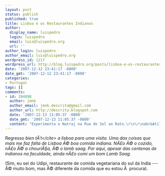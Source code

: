 ```yaml
---
layout: post
status: publish
published: true
title: Lisboa e os Restaurantes Indianos
author:
  display_name: luispedro
  login: luispedro
  email: luis@luispedro.org
  url: ''
author_login: luispedro
author_email: luis@luispedro.org
wordpress_id: 1217
wordpress_url: http://blog.luispedro.org/posts/lisboa-e-os-restaurantes-indianos
date: '2007-12-12 23:41:17 -0800'
date_gmt: '2007-12-12 23:41:17 -0800'
categories:
- Portugal
tags: []
comments:
- id: 204898
  author: jmnk
  author_email: jmnk.descrita@gmail.com
  author_url: http://descrita.blogspot.com
  date: '2007-12-13 11:05:37 -0800'
  date_gmt: '2007-12-13 11:05:37 -0800'
  content: "Experimenta o Natraj na Rua do Sol ao Rato.\r\n\r\nabr&Atilde;&sect;\r\njM"
---
```

<p>Regresso <cite>bien t&Atilde;&acute;t<&#47;cite> a lisboa para uma visita. Uma das coisas que mais me faz falta de Lisboa &Atilde;&copy; boa comida indiana. N&Atilde;&pound;o &Atilde;&copy; o cozido, n&Atilde;&pound;o &Atilde;&copy; a chouri&Atilde;&sect;a, &Atilde;&copy; o lamb saag. Por aqui, apesar das centenas de indianos na faculdade, ainda n&Atilde;&pound;o comi um bom Lamb Saag.</p>
<p>(Sim, eu sei do Udipi, restaurante de comida vegetariana do sul da India --- &Atilde;&copy; muito bom, mas &Atilde;&copy; diferente da comida que eu estou &Atilde;&nbsp; procura).</p>
